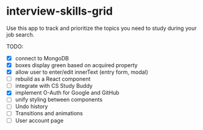 # interview-skills-grid
Use this app to track and prioritize the topics you need to study during your job search.


TODO:

- [x] connect to MongoDB
- [x] boxes display green based on acquired property
- [x] allow user to enter/edit innerText (entry form, modal)
- [ ] rebuild as a React component
- [ ] integrate with CS Study Buddy
- [x] implement O-Auth for Google and GitHub
- [ ] unify styling between components
- [ ] Undo history
- [ ] Transitions and animations
- [ ] User account page
